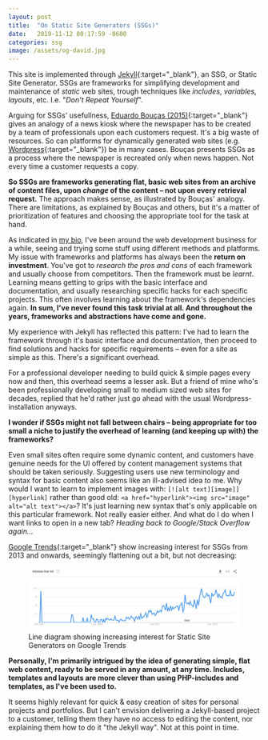 ```yaml
---
layout: post
title:  "On Static Site Generators (SSGs)"
date:   2019-11-12 00:17:59 -0600
categories: ssg
image: /assets/og-david.jpg
---
```

This site is implemented through [Jekyll](https://jekyllrb.com/){:target="_blank"}, an SSG, or Static Site Generator. SSGs are frameworks for simplifying development and maintenance of _static_ web sites, trough techniques like _includes_, _variables_, _layouts_, etc. I.e. "_Don't Repeat Yourself_".

Arguing for SSGs' usefullness, [Eduardo Bouças (2015)](https://davidwalsh.name/introduction-static-site-generators){:target="_blank"} gives an analogy of a news kiosk where the newspaper has to be created by a team of professionals upon each customers request. It's a big waste of resources. So can platforms for dynamically generated web sites (e.g. [Wordpress](https://wordpress.com/){:target="_blank"}) be in many cases. Bouças presents SSGs as a process where the newspaper is recreated only when news happen. Not every time a customer requests a copy.

**So SSGs are frameworks generating flat, basic web sites from an archive of content files, upon _change_ of the content – not upon every retrieval request.** The approach makes sense, as illustrated by Bouças' analogy. There are limitations, as explained by Bouças and others, but it's a matter of prioritization of features and choosing the appropriate tool for the task at hand.

As indicated in [my bio](/about/), I've been around the web development business for a while, seeing and trying some stuff using different methods and platforms. My issue with frameworks and platforms has always been the **return on investment**. You've got to _research the pros and cons_ of each framework and usually choose from competitors. Then the framework must be _learnt_. Learning means getting to grips with the basic interface and documentation, and usually researching specific hacks for each specific projects. This often involves learning about the framework's dependencies again. **In sum, I've never found this task trivial at all. And throughout the years, frameworks and abstractions have come and gone.**

My experience with Jekyll has reflected this pattern: I've had to learn the framework through it's basic interface and documentation, then proceed to find solutions and hacks for specific requirements – even for a site as simple as this. There's a significant overhead.

For a professional developer needing to build quick & simple pages every now and then, this overhead seems a lesser ask. But a friend of mine who's been professionally developing small to medium sized web sites for decades, replied that he'd rather just go ahead with the usual Wordpress-installation anyways.

**I wonder if SSGs might not fall between chairs – being appropriate for too small a niche to justify the overhead of learning (and keeping up with) the frameworks?**

Even small sites often require some dynamic content, and customers have genuine needs for the UI offered by content management systems that should be taken seriously. Suggesting users use new terminology and syntax for basic content also seems like an ill-advised idea to me. Why would I want to learn to implement images with: `[![alt text][image]][hyperlink]` rather than good old: `<a href="hyperlink"><img src="image" alt="alt text"></a>`? It's just learning new syntax that's only applicable on this particular framework. Not really easier either. And what do I do when I want links to open in a new tab? _Heading back to Google/Stack Overflow again…_

[Google Trends](https://trends.google.com){:target="_blank"} show increasing interest for SSGs from 2013 and onwards, seemingly flattening out a bit, but not decreasing:

<figure>
<a href="https://trends.google.com/trends/explore?date=all&q=static%20site%20generator" target="_blank"><img src="/assets/trends-ssg.png" alt="Line diagram showing increasing interest for Static Site Generators on Google Trends" /></a>
<figcaption>Line diagram showing increasing interest for Static Site Generators on Google Trends</figcaption>
</figure>

**Personally, I'm primarily intrigued by the idea of generating simple, flat web content, ready to be served in any amount, at any time. Includes, templates and layouts are more clever than using PHP-includes and templates, as I've been used to.**

It seems highly relevant for quick & easy creation of sites for personal projects and portfolios. But I can't envision delivering a Jekyll-based project to a customer, telling them they have no access to editing the content, nor explaining them how to do it "the Jekyll way". Not at this point in time.
